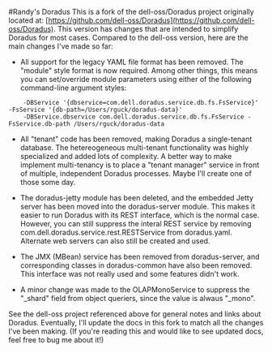 #Randy's Doradus
This is a fork of the dell-oss/Doradus project originally located at: [https://github.com/dell-oss/Doradus](https://github.com/dell-oss/Doradus). This version has changes that are intended to simplify Doradus for most cases. Compared to the dell-oss version, here are the main changes I've made so far:

- All support for the legacy YAML file format has been removed. The "module" style format is now required. Among other things, this means you can set/override module parameters using either of the following command-line argument styles:

```
	-DBService '{dbservice=com.dell.doradus.service.db.fs.FsService}' -FsService '{db-path=/Users/rguck/doradus-data}'
	-DBService.dbservice com.dell.doradus.service.db.fs.FsService -FsService.db-path /Users/rguck/doradus-data
```

- All "tenant" code has been removed, making Doradus a single-tenant database. The hetereogeneous multi-tenant functionality was highly specialized and added lots of complexity. A better way to make implement multi-tenancy is to place a "tenant manager" service in front of multiple, independent Doradus processes. Maybe I'll create one of those some day.

- The doradus-jetty module has been deleted, and the embedded Jetty server has been moved into the doradus-server module. This makes it easier to run Doradus with its REST interface, which is the normal case. However, you can still suppress the interal REST service by removing com.dell.doradus.service.rest.RESTService from doradus.yaml. Alternate web servers can also still be created and used.

- The JMX (MBean) service has been removed from doradus-server, and corresponding classes in doradus-common have also been removed. This interface was not really used and some features didn't work.

- A minor change was made to the OLAPMonoService to suppress the "_shard" field from object queriers, since the value is alwaus "_mono".

See the dell-oss project referenced above for general notes and links about Doradus. Eventually, I'll update the docs in this fork to match all the changes I've been making. (If you're reading this and would like to see updated docs, feel free to bug me about it!)
